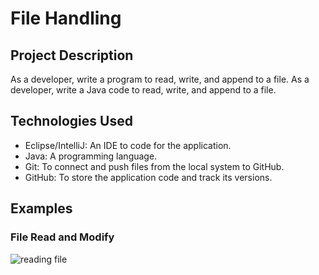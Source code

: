 # File Handling

## Project Description

As a developer, write a program to read, write, and append to a file. As a developer, write a Java code to read, write, and append to a file.

## Technologies Used
- Eclipse/IntelliJ: An IDE to code for the application.
- Java: A programming language.
- Git: To connect and push files from the local system to GitHub.
- GitHub: To store the application code and track its versions.

## Examples 

### File Read and Modify
![reading file](https://user-images.githubusercontent.com/58124052/103492564-74fb1080-4df1-11eb-9c38-c07d20932a89.PNG)
